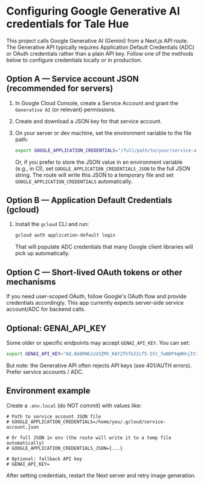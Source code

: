 # Configuring Google Generative AI credentials for Tale Hue

This project calls Google Generative AI (Gemini) from a Next.js API route. The Generative API typically requires Application Default Credentials (ADC) or OAuth credentials rather than a plain API key. Follow one of the methods below to configure credentials locally or in production.

## Option A — Service account JSON (recommended for servers)
1. In Google Cloud Console, create a Service Account and grant the `Generative AI` (or relevant) permissions.
2. Create and download a JSON key for that service account.
3. On your server or dev machine, set the environment variable to the file path:

   ```bash
   export GOOGLE_APPLICATION_CREDENTIALS="/full/path/to/your/service-account.json"
   ```

   Or, if you prefer to store the JSON value in an environment variable (e.g., in CI), set `GOOGLE_APPLICATION_CREDENTIALS_JSON` to the full JSON string. The route will write this JSON to a temporary file and set `GOOGLE_APPLICATION_CREDENTIALS` automatically.

## Option B — Application Default Credentials (gcloud)
1. Install the `gcloud` CLI and run:

   ```bash
   gcloud auth application-default login
   ```

   That will populate ADC credentials that many Google client libraries will pick up automatically.

## Option C — Short-lived OAuth tokens or other mechanisms
If you need user-scoped OAuth, follow Google's OAuth flow and provide credentials accordingly. This app currently expects server-side service account/ADC for backend calls.

## Optional: GENAI_API_KEY
Some older or specific endpoints may accept `GENAI_API_KEY`. You can set:

```bash
export GENAI_API_KEY="AQ.Ab8RN6JzU3ZMV_KAY2ThfUJZcf5-ISt_7wN0P4qWHnjIt3RlPQ"
```

But note: the Generative API often rejects API keys (see 401/AUTH errors). Prefer service accounts / ADC.

## Environment example
Create a `.env.local` (do NOT commit) with values like:

```text
# Path to service account JSON file
# GOOGLE_APPLICATION_CREDENTIALS=/home/you/.gcloud/service-account.json

# Or full JSON in env (the route will write it to a temp file automatically)
# GOOGLE_APPLICATION_CREDENTIALS_JSON={...}

# Optional: fallback API key
# GENAI_API_KEY=
```

After setting credentials, restart the Next server and retry image generation.
